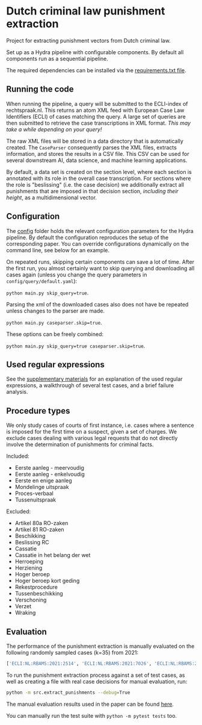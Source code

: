 # Dutch criminal law punishment extraction

Project for extracting punishment vectors from Dutch criminal law.

Set up as a Hydra pipeline with configurable components.
By default all components run as a sequential pipeline.

The required dependencies can be installed via the [requirements.txt file](./requirements.txt).

## Running the code

When running the pipeline, a query will be submitted to the ECLI-index of rechtspraak.nl.
This returns an atom XML feed with European Case Law Identifiers (ECLI) of cases matching the query.
A large set of queries are then submitted to retrieve the case transcriptions in XML format.
*This may take a while depending on your query!*

The raw XML files will be stored in a data directory that is automatically created.
The `CaseParser` consequently parses the XML files, extracts information, and stores the results in a CSV file.
This CSV can be used for several downstream AI, data science, and machine learning applications.

By default, a data set is created on the section level, where each section is annotated with its role in the overall case transcription.
For sections where the role is "beslissing" (i.e. the case decision) we additionally extract all punishments that are imposed in that decision section, *including their height*, as a multidimensional vector.

## Configuration

The [config](./config) folder holds the relevant configuration parameters for the Hydra pipeline.
By default the configuration reproduces the setup of the corresponding paper.
You can override configurations dynamically on the command line, see below for an example.

On repeated runs, skipping certain components can save a lot of time.
After the first run, you almost certainly want to skip querying and downloading all cases again (unless you change the query parameters in `config/query/default.yaml`):

`python main.py skip_query=true`.

Parsing the xml of the downloaded cases also does not have be repeated unless changes to the parser are made.

`python main.py caseparser.skip=true`.

These options can be freely combined:

`python main.py skip_query=true caseparser.skip=true`.

## Used regular expressions

See the [supplementary materials](./docs/supplementary.pdf) for an explanation of the used regular expressions, a walkthrough of several test cases, and a brief failure analysis.

## Procedure types

We only study cases of courts of first instance, i.e. cases where a sentence is imposed for the first time on a suspect, given a set of charges.
We exclude cases dealing with various legal requests that do not directly involve the determination of punishments for criminal facts.

Included:

- Eerste aanleg - meervoudig
- Eerste aanleg - enkelvoudig
- Eerste en enige aanleg
- Mondelinge uitspraak
- Proces-verbaal
- Tussenuitspraak

Excluded:

- Artikel 80a RO-zaken
- Artikel 81 RO-zaken
- Beschikking
- Beslissing RC
- Cassatie
- Cassatie in het belang der wet
- Herroeping
- Herziening
- Hoger beroep
- Hoger beroep kort geding
- Rekestprocedure
- Tussenbeschikking
- Verschoning
- Verzet
- Wraking

## Evaluation

The performance of the punishment extraction is manually evaluated on the following randomly sampled cases (k=35) from 2021:

```python
['ECLI:NL:RBAMS:2021:2514', 'ECLI:NL:RBAMS:2021:7026', 'ECLI:NL:RBAMS:2021:765', 'ECLI:NL:RBGEL:2021:2304', 'ECLI:NL:RBGEL:2021:3033', 'ECLI:NL:RBGEL:2021:4518', 'ECLI:NL:RBGEL:2021:6569', 'ECLI:NL:RBGEL:2021:6833', 'ECLI:NL:RBLIM:2021:5488', 'ECLI:NL:RBLIM:2021:5570', 'ECLI:NL:RBMNE:2021:5182', 'ECLI:NL:RBNNE:2021:2888', 'ECLI:NL:RBOVE:2021:1717', 'ECLI:NL:RBOVE:2021:1784', 'ECLI:NL:RBOVE:2021:2379', 'ECLI:NL:RBOVE:2021:3523', 'ECLI:NL:RBOVE:2021:3609', 'ECLI:NL:RBOVE:2021:4172', 'ECLI:NL:RBOVE:2021:4354', 'ECLI:NL:RBOVE:2021:4510', 'ECLI:NL:RBOVE:2021:606', 'ECLI:NL:RBOVE:2021:643', 'ECLI:NL:RBOVE:2021:75', 'ECLI:NL:RBROT:2021:1932', 'ECLI:NL:RBROT:2021:2039', 'ECLI:NL:RBROT:2021:4354', 'ECLI:NL:RBROT:2021:7766', 'ECLI:NL:RBROT:2021:8751', 'ECLI:NL:RBROT:2021:8814', 'ECLI:NL:RBROT:2021:8835', 'ECLI:NL:RBROT:2021:9086', 'ECLI:NL:RBROT:2021:9706', 'ECLI:NL:RBZWB:2021:3656', 'ECLI:NL:RBZWB:2021:3658', 'ECLI:NL:RBZWB:2021:6216']
```

To run the punishment extraction process against a set of test cases, as well as creating a file with real case decisions for manual evaluation, run:

```bash
python -m src.extract_punishments --debug=True
```

The manual evaluation results used in the paper can be found [here](docs/evaluate_strafmaat_paper.md ).

You can manually run the test suite with `python -m pytest tests` too.
